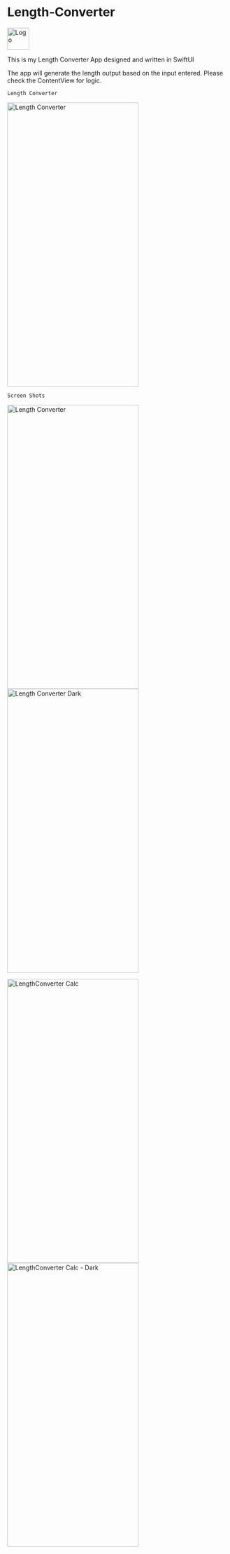 # Length-Converter    

<img src="https://user-images.githubusercontent.com/84573770/131421090-791e6203-2916-4297-94e3-deea859067d5.png" alt="Logo" width="50" height="50">  

This is my Length Converter App designed and written in SwiftUI

The app will generate the length output based on the input entered. Please check the ContentView for logic.

    Length Converter

<img src="https://user-images.githubusercontent.com/84573770/131420654-8c78c0e5-f83c-4b75-b3e4-e82c98935549.mov" alt="Length Converter" width="300" height="650">

    Screen Shots
   
<img src="https://user-images.githubusercontent.com/84573770/131420795-68fd2e7f-c267-482e-a1f1-032677ae7026.png" alt="Length Converter" width="300" height="650">  <img src="https://user-images.githubusercontent.com/84573770/131420791-a7bd2b45-4cfe-493d-9617-236343ccc899.png" alt="Length Converter Dark" width="300" height="650">

<img src="https://user-images.githubusercontent.com/84573770/131420798-5bdd3c47-305c-484c-ae3b-8ee2f624d5bd.png" alt="LengthConverter Calc" width="300" height="650">  <img src="https://user-images.githubusercontent.com/84573770/131420797-8715f5ed-cada-48af-9644-d2ecca04f7d0.png" alt="LengthConverter Calc - Dark" width="300" height="650">

